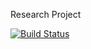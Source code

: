 Research Project

[![Build Status](https://git.uwaterloo.ca/ngraymon/exploratory-project/-/commits/master)](https://git.uwaterloo.ca/ngraymon/exploratory-project/-/commits/master/pipline.svg)
